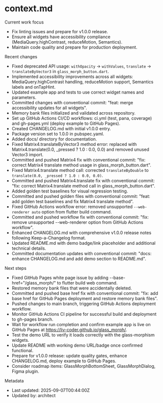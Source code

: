# context.md

Current work focus

- Fix linting issues and prepare for v1.0.0 release.
- Ensure all widgets have accessibility compliance (MediaQuery.highContrast, reduceMotion, Semantics).
- Maintain code quality and prepare for production deployment.

Recent changes

- Fixed deprecated API usage: `withOpacity` → `withValues`, `translate` → `translateByVector3` in `glass_morph_button.dart`.
- Implemented accessibility improvements across all widgets: MediaQuery.highContrast handling, reduceMotion support, Semantics labels and onTapHint.
- Updated example app and tests to use correct widget names and parameters.
- Committed changes with conventional commit: "feat: merge accessibility updates for all widgets".
- Memory bank files initialized and validated across repository.
- Set up GitHub Actions CI/CD workflows: ci.yml (test, pana, coverage) and gh-pages.yml (deploy example to GitHub Pages).
- Created CHANGELOG.md with initial v1.0.0 entry.
- Package version set to 1.0.0 in pubspec.yaml.
- Added docs/ directory for documentation.
- Fixed Matrix4.translateByVector3 method error: replaced with Matrix4.translate(0.0, \_pressed ? 1.0 : 0.0, 0.0) and removed unused Vector3 import.
- Committed and pushed Matrix4 fix with conventional commit: "fix: correct Matrix4 translate method usage in glass_morph_button.dart".
- Fixed Matrix4.translate method call: corrected `translateByDouble` to `translate(0.0, _pressed ? 1.0 : 0.0, 0.0)`.
- Committed and pushed Matrix4.translate fix with conventional commit: "fix: correct Matrix4.translate method call in glass_morph_button.dart".
- Added golden test baselines for visual regression testing.
- Committed and pushed golden files with conventional commit: "feat: add golden test baselines and fix Matrix4 translate method".
- Fixed GitHub Actions workflow error: removed unsupported `--web-renderer auto` option from flutter build command.
- Committed and pushed workflow fix with conventional commit: "fix: remove unsupported --web-renderer option from GitHub Actions workflow".
- Enhanced CHANGELOG.md with comprehensive v1.0.0 release notes following Keep-a-Changelog format.
- Updated README.md with demo badge/link placeholder and additional technical details.
- Committed documentation updates with conventional commit: "docs: enhance CHANGELOG.md and add demo section to README.md".

Next steps

- Fixed GitHub Pages white page issue by adding --base-href="/glass_morph/" to flutter build web command.
- Restored memory bank files that were accidentally deleted.
- Committed and pushed base href fix with conventional commit: "fix: add base href for GitHub Pages deployment and restore memory bank files".
- Pushed changes to main branch, triggering GitHub Actions deployment workflow.
- Monitor GitHub Actions CI pipeline for successful build and deployment to gh-pages branch.
- Wait for workflow run completion and confirm example app is live on GitHub Pages at <https://liv-coder.github.io/glass_morph/>.
- Test the demo URL to verify it loads correctly with the glass-morphism widgets.
- Update README with working demo URL/badge once confirmed functional.
- Prepare for v1.0.0 release: update quality gates, enhance CHANGELOG.md, deploy example to GitHub Pages.
- Consider roadmap items: GlassMorphBottomSheet, GlassMorphDialog, Figma plugin.

Metadata

- Last updated: 2025-09-07T00:44:00Z
- Updated by: architect
